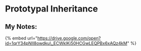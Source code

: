 # Prototypal Inheritance



## My Notes:

{% embed url="https://drive.google.com/open?id=1qrY34pNII8owdku\_ECWkIKi50HCGwLEQPBx6xAQz4kM" %}



